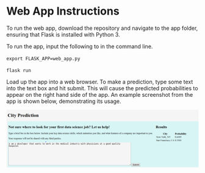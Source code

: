 # Web App Instructions

To run the web app, download the repository and navigate to the app folder, ensuring
that Flask is installed with Python 3.

To run the app, input the following to in the command line.

`export FLASK_APP=web_app.py`

`flask run`

Load up the app into a web browser. To make a prediction, type some text into the
text box and hit submit. This will cause the predicted probabilities to appear on the
right hand side of the app. An example screenshot from the app is shown below, demonstrating
its usage.

![WebApp](../images/WebApp.png?raw=true "WebApp")
